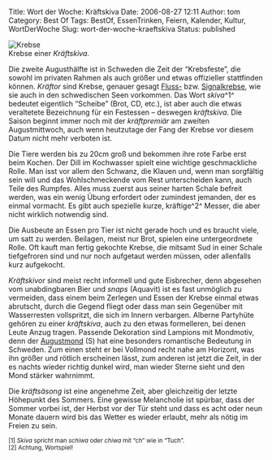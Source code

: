 Title: Wort der Woche: Kräftskiva
Date: 2006-08-27 12:11
Author: tom
Category: Best Of
Tags: BestOf, EssenTrinken, Feiern, Kalender, Kultur, WortDerWoche
Slug: wort-der-woche-kraeftskiva
Status: published

<div class="figure right">

![Krebse](http://www.fiket.de/pic/kraftor.jpg)  
Krebse einer *Kräftskiva*.

</div>

Die zweite Augusthälfte ist in Schweden die Zeit der “Krebsfeste”, die
sowohl im privaten Rahmen als auch größer und etwas offizieller
stattfinden können. *Kräftor* sind Krebse, genauer gesagt
[Fluss-](http://de.wikipedia.org/wiki/Flusskrebs) bzw.
[Signalkrebse](http://de.wikipedia.org/wiki/Signalkrebs), wie sie auch
in den schwedischen Seen vorkommen. Das Wort *skiva*^1^ bedeutet
eigentlich “Scheibe” (Brot, CD, etc.), ist aber auch die etwas
veraltetete Bezeichnung für ein Festessen – deswegen *kräftskiva*. Die
Saison beginnt immer noch mit der *kräftpremiär* am zweiten
Augustmittwoch, auch wenn heutzutage der Fang der Krebse vor diesem
Datum nicht mehr verboten ist.

Die Tiere werden bis zu 20cm groß und bekommen ihre rote Farbe erst beim
Kochen. Der Dill im Kochwasser spielt eine wichtige geschmackliche
Rolle. Man isst vor allem den Schwanz, die Klauen und, wenn man
sorgfältig sein will und das Wohlschmeckende vom Rest unterscheiden
kann, auch Teile des Rumpfes. Alles muss zuerst aus seiner harten Schale
befreit werden, was ein wenig Übung erfordert oder zumindest jemanden,
der es einmal vormacht. Es gibt auch spezielle kurze, kräftige^2^
Messer, die aber nicht wirklich notwendig sind.

Die Ausbeute an Essen pro Tier ist nicht gerade hoch und es braucht
viele, um satt zu werden. Beilagen, meist nur Brot, spielen eine
untergeordnete Rolle. Oft kauft man fertig gekochte Krebse, die mitsamt
Sud in einer Schale tiefgefroren sind und nur noch aufgetaut werden
müssen, oder allenfalls kurz aufgekocht.

*Kräftskivor* sind meist recht informell und gute Eisbrecher, denn
abgesehen vom unabdingbaren Bier und *snaps* (Aquavit) ist es fast
unmöglich zu vermeiden, dass einem beim Zerlegen und Essen der Krebse
einmal etwas abrutscht, durch die Gegend fliegt oder dass man sein
Gegenüber mit Wasserresten vollspritzt, die sich im Innern verbargen.
Alberne Partyhüte gehören zu einer *kräftskiva*, auch zu den etwas
formelleren, bei denen Leute Anzug tragen. Passende Dekoration sind
Lampions mit Mondmotiv, denn der
[Augustmond](http://www.fof.se/?id=05659a) (S) hat eine besonders
romantische Bedeutung in Schweden. Zum einen steht er bei Vollmond recht
nahe am Horizont, was ihn größer und rötlich erscheinen lässt, zum
anderen ist jetzt die Zeit, in der es nachts wieder richtig dunkel wird,
man wieder Sterne sieht und den Mond stärker wahrnimmt.

Die *kräftsäsong* ist eine angenehme Zeit, aber gleichzeitig der letzte
Höhepunkt des Sommers. Eine gewisse Melancholie ist spürbar, dass der
Sommer vorbei ist, der Herbst vor der Tür steht und dass es acht oder
neun Monate dauern wird bis das Wetter es wieder erlaubt, mehr als nötig
im Freien zu sein.

<small>[1] *Skiva* spricht man *schiwa* oder *chiwa* mit “ch” wie in
“Tuch”.  
[2] Achtung, Wortspiel!</small>

